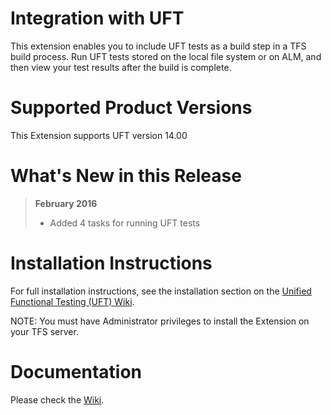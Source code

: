 # Integration with UFT

This extension enables you to include UFT tests as a build step in a TFS build process. Run UFT tests stored on the local file system or on ALM, and then view your test results after the build is complete.

# Supported Product Versions

This Extension supports UFT version 14.00

# What's New in this Release

> **February 2016**
> - Added 4 tasks for running UFT tests

# Installation Instructions

For full installation instructions, see the installation section on the [Unified Functional Testing (UFT) Wiki](https://github.com/hpsa/ADM-TFS-Extension/wiki/Installing-the-ADM-TFS-Extension).

NOTE: You must have Administrator privileges to install the Extension on your TFS server.

# Documentation

Please check the [Wiki](https://github.com/hpsa/ADM-TFS-Extension/wiki/HPE-ADM-TFS-Extension).
